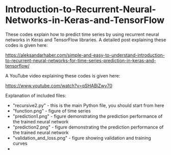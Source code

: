 # Introduction-to-Recurrent-Neural-Networks-in-Keras-and-TensorFlow

These codes explain how to predict time series by using recurrent neural networks in Keras and TensorFlow libraries. 
A detailed post explaining these codes is given here:

https://aleksandarhaber.com/simple-and-easy-to-understand-introduction-to-recurrent-neural-networks-for-time-series-prediction-in-keras-and-tensorflow/

A YouTube video explaining these codes is given here:

https://www.youtube.com/watch?v=qSHABiZwy70

Explanation of included files:

- "recursive2.py" - this is the main Python file, you should start from here 
- "function.png"  - figure of time series
- "prediction1.png" - figure demonstrating the prediction performance of the trained neural network
- "prediction2.png" - figure demonstrating the prediction performance of the trained neural network
- "validation_and_loss.png" - figure showing validation and training curves
- 
